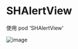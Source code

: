 # SHAlertView

使用 pod 'SHAlertView'

![image](https://github.com/CCSH/SHAlertView/blob/master/QQ20180825-103020-HD.gif)
